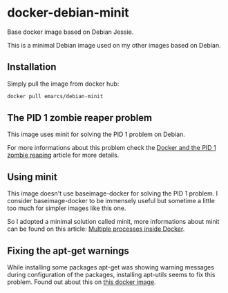 # docker-debian-minit

Base docker image based on Debian Jessie.

This is a minimal Debian image used on my other images
based on Debian.

## Installation

Simply pull the image from docker hub:

```sh
docker pull emarcs/debian-minit
```

## The PID 1 zombie reaper problem

This image uses minit for solving the PID 1 problem
on Debian.

For more informations about this problem check the
[Docker and the PID 1 zombie reaping](https://blog.phusion.nl/2015/01/20/docker-and-the-pid-1-zombie-reaping-problem/)
article for more details.

## Using minit

This image doesn't use baseimage-docker for solving the PID 1
problem. I consider baseimage-docker to be immensely useful but
sometime a little too much for simpler images like this one.

So I adopted a minimal solution called minit, more informations about
minit can be found on this article:
[Multiple processes inside Docker](http://blog.chazomatic.us/2014/06/18/multiple-processes-inside-docker/).

## Fixing the apt-get warnings

While installing some packages apt-get was showing warning messages
during configuration of the packages, installing apt-utils seems to
fix this problem. Found out about this on [this docker image](https://github.com/tozd/docker-base).
